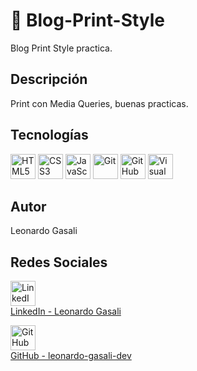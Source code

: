 # 🚀 Blog-Print-Style

Blog Print Style practica.

## Descripción

Print con Media Queries, buenas practicas.

## Tecnologías

<p align="left">
  <!-- HTML5 -->
  <img src="https://cdn.jsdelivr.net/gh/devicons/devicon/icons/html5/html5-original.svg" alt="HTML5" width="40"/>

  <!-- CSS3 -->
  <img src="https://cdn.jsdelivr.net/gh/devicons/devicon/icons/css3/css3-original.svg" alt="CSS3" width="40"/>

  <!-- JavaScript -->
  <img src="https://cdn.jsdelivr.net/gh/devicons/devicon/icons/javascript/javascript-original.svg" alt="JavaScript" width="40"/>

  <!-- Git -->
  <img src="https://cdn.jsdelivr.net/gh/devicons/devicon/icons/git/git-original.svg" alt="Git" width="40"/>

  <!-- GitHub -->
  <img src="https://cdn.jsdelivr.net/gh/devicons/devicon/icons/github/github-original.svg" alt="GitHub" width="40"/>

  <!-- Visual Studio Code -->
  <img src="https://cdn.jsdelivr.net/gh/devicons/devicon/icons/vscode/vscode-original.svg" alt="Visual Studio Code" width="40"/>
</p>

## Autor

Leonardo Gasali

## Redes Sociales
<!-- LinkedIn -->
<p align="left">
  <a href="https://www.linkedin.com/in/leonardo-gasali" target="_blank">
    <img src="https://cdn.jsdelivr.net/gh/devicons/devicon/icons/linkedin/linkedin-original.svg" alt="LinkedIn" width="40"/><br/>
    LinkedIn - Leonardo Gasali
  </a>
</p>

<!-- GitHub -->
<p align="left">
  <a href="https://github.com/Leonardo-Gasali-Dev" target="_blank">
    <img src="https://cdn.jsdelivr.net/gh/devicons/devicon/icons/github/github-original.svg" alt="GitHub" width="40"/><br/>
    GitHub - leonardo-gasali-dev
  </a>
</p>



